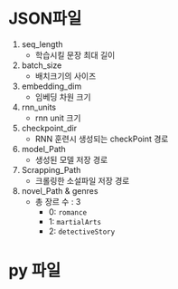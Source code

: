 # JSON파일

1. seq_length
   - 학습시킬 문장 최대 길이
1. batch_size
   - 배치크기의 사이즈
1. embedding_dim
   - 임베딩 차원 크기
1. rnn_units
   - rnn unit 크기
1. checkpoint_dir
   - RNN 훈련시 생성되는 checkPoint 경로
1. model_Path
   - 생성된 모델 저장 경로
1. Scrapping_Path
   - 크롤링한 소설파일 저장 경로
1. novel_Path & genres
   - 총 장르 수 : 3
     - 0: `romance`
     - 1: `martialArts`
     - 2: `detectiveStory`

# py 파일
